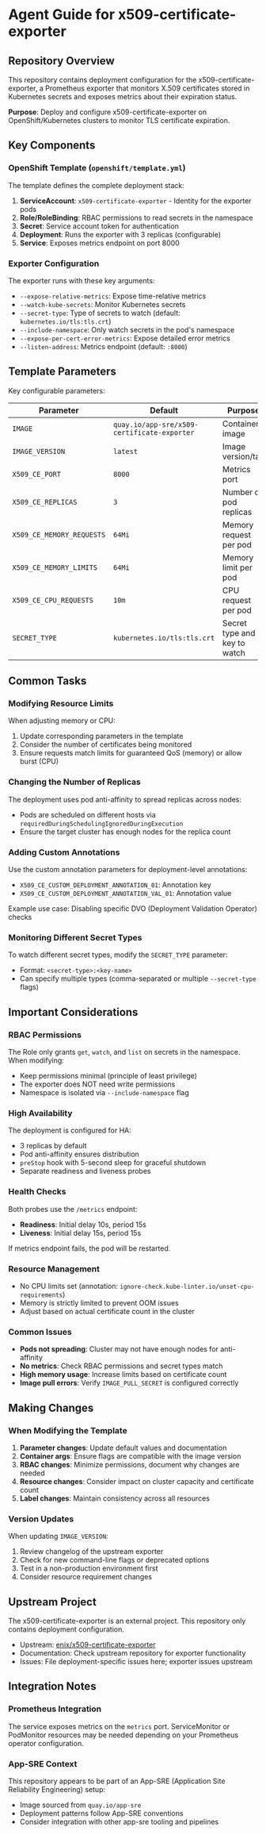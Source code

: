 # Agent Guide for x509-certificate-exporter

## Repository Overview

This repository contains deployment configuration for the x509-certificate-exporter, a Prometheus exporter that monitors X.509 certificates stored in Kubernetes secrets and exposes metrics about their expiration status.

**Purpose**: Deploy and configure x509-certificate-exporter on OpenShift/Kubernetes clusters to monitor TLS certificate expiration.

## Key Components

### OpenShift Template (`openshift/template.yml`)

The template defines the complete deployment stack:

1. **ServiceAccount**: `x509-certificate-exporter` - Identity for the exporter pods
2. **Role/RoleBinding**: RBAC permissions to read secrets in the namespace
3. **Secret**: Service account token for authentication
4. **Deployment**: Runs the exporter with 3 replicas (configurable)
5. **Service**: Exposes metrics endpoint on port 8000

### Exporter Configuration

The exporter runs with these key arguments:
- `--expose-relative-metrics`: Expose time-relative metrics
- `--watch-kube-secrets`: Monitor Kubernetes secrets
- `--secret-type`: Type of secrets to watch (default: `kubernetes.io/tls:tls.crt`)
- `--include-namespace`: Only watch secrets in the pod's namespace
- `--expose-per-cert-error-metrics`: Expose detailed error metrics
- `--listen-address`: Metrics endpoint (default: `:8000`)

## Template Parameters

Key configurable parameters:

| Parameter | Default | Purpose |
|-----------|---------|---------|
| `IMAGE` | `quay.io/app-sre/x509-certificate-exporter` | Container image |
| `IMAGE_VERSION` | `latest` | Image version/tag |
| `X509_CE_PORT` | `8000` | Metrics port |
| `X509_CE_REPLICAS` | `3` | Number of pod replicas |
| `X509_CE_MEMORY_REQUESTS` | `64Mi` | Memory request per pod |
| `X509_CE_MEMORY_LIMITS` | `64Mi` | Memory limit per pod |
| `X509_CE_CPU_REQUESTS` | `10m` | CPU request per pod |
| `SECRET_TYPE` | `kubernetes.io/tls:tls.crt` | Secret type and key to watch |

## Common Tasks

### Modifying Resource Limits

When adjusting memory or CPU:
1. Update corresponding parameters in the template
2. Consider the number of certificates being monitored
3. Ensure requests match limits for guaranteed QoS (memory) or allow burst (CPU)

### Changing the Number of Replicas

The deployment uses pod anti-affinity to spread replicas across nodes:
- Pods are scheduled on different hosts via `requiredDuringSchedulingIgnoredDuringExecution`
- Ensure the target cluster has enough nodes for the replica count

### Adding Custom Annotations

Use the custom annotation parameters for deployment-level annotations:
- `X509_CE_CUSTOM_DEPLOYMENT_ANNOTATION_01`: Annotation key
- `X509_CE_CUSTOM_DEPLOYMENT_ANNOTATION_VAL_01`: Annotation value

Example use case: Disabling specific DVO (Deployment Validation Operator) checks

### Monitoring Different Secret Types

To watch different secret types, modify the `SECRET_TYPE` parameter:
- Format: `<secret-type>:<key-name>`
- Can specify multiple types (comma-separated or multiple `--secret-type` flags)

## Important Considerations

### RBAC Permissions

The Role only grants `get`, `watch`, and `list` on secrets in the namespace. When modifying:
- Keep permissions minimal (principle of least privilege)
- The exporter does NOT need write permissions
- Namespace is isolated via `--include-namespace` flag

### High Availability

The deployment is configured for HA:
- 3 replicas by default
- Pod anti-affinity ensures distribution
- `preStop` hook with 5-second sleep for graceful shutdown
- Separate readiness and liveness probes

### Health Checks

Both probes use the `/metrics` endpoint:
- **Readiness**: Initial delay 10s, period 15s
- **Liveness**: Initial delay 15s, period 15s

If metrics endpoint fails, the pod will be restarted.

### Resource Management

- No CPU limits set (annotation: `ignore-check.kube-linter.io/unset-cpu-requirements`)
- Memory is strictly limited to prevent OOM issues
- Adjust based on actual certificate count in the cluster

### Common Issues

- **Pods not spreading**: Cluster may not have enough nodes for anti-affinity
- **No metrics**: Check RBAC permissions and secret types match
- **High memory usage**: Increase limits based on certificate count
- **Image pull errors**: Verify `IMAGE_PULL_SECRET` is configured correctly

## Making Changes

### When Modifying the Template

1. **Parameter changes**: Update default values and documentation
2. **Container args**: Ensure flags are compatible with the image version
3. **RBAC changes**: Minimize permissions, document why changes are needed
4. **Resource changes**: Consider impact on cluster capacity and certificate count
5. **Label changes**: Maintain consistency across all resources

### Version Updates

When updating `IMAGE_VERSION`:
1. Review changelog of the upstream exporter
2. Check for new command-line flags or deprecated options
3. Test in a non-production environment first
4. Consider resource requirement changes

## Upstream Project

The x509-certificate-exporter is an external project. This repository only contains deployment configuration.

- Upstream: [enix/x509-certificate-exporter](https://github.com/enix/x509-certificate-exporter)
- Documentation: Check upstream repository for exporter functionality
- Issues: File deployment-specific issues here; exporter issues upstream

## Integration Notes

### Prometheus Integration

The service exposes metrics on the `metrics` port. ServiceMonitor or PodMonitor resources may be needed depending on your Prometheus operator configuration.

### App-SRE Context

This repository appears to be part of an App-SRE (Application Site Reliability Engineering) setup:
- Image sourced from `quay.io/app-sre`
- Deployment patterns follow App-SRE conventions
- Consider integration with other app-sre tooling and pipelines

